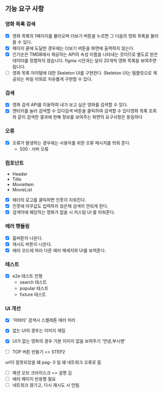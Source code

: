 ## 기능 요구 사항

### 영화 목록 검색

- [x] 영화 목록의 1페이지를 불러오며 더보기 버튼을 누르면 그 다음의 영화 목록을 불러 올 수 있다.
- [x] 페이지 끝에 도달한 경우에는 더보기 버튼을 화면에 출력하지 않는다.
- [x] 인기순은 TMDB에서 제공하는 API의 속성 이름을 나타내는 것이므로 별도로 받은 데이터를 정렬하지 않습니다. figma 시안과는 달리 20개씩 영화 목록을 보여주면 됩니다.
- [ ] 영화 목록 아이템에 대한 Skeleton UI를 구현한다. Skeleton UI는 템플릿으로 제공되는 파일 이외로 자유롭게 구현할 수 있다.

### 검색

- [x] 영화 검색 API를 이용하여 내가 보고 싶은 영화를 검색할 수 있다.
- [x] 엔터키를 눌러 검색할 수 있다검색 버튼을 클릭하여 검색할 수 있다영화 목록 조회와 같이 검색한 결과에 한해 정보를 보여주는 화면의 요구사항은 동일하다

### 오류

- [x] 오류가 발생하는 경우에는 사용자를 위한 오류 메시지를 띄워 준다.
  - 500 : 서버 오류

### 컴포넌트

- Header
- Title
- MovieItem
- MovieList

- [x] 헤더의 로고를 클릭하면 인풋이 지워진다.
- [x] 인풋에 아무값도 입력하지 않은채 검색이 안되게 한다.
- [x] 검색어에 해당하는 영화가 없을 시 커스텀 UI 를 띄워준다.

### 에러 핸들링

- [x] 홈버튼이 나온다.
- [x] 재시도 버튼이 나온다.
- [x] 에러 코드에 따라 다른 에러 메세지와 UI를 보여준다.

### 테스트

- [x] e2e 테스트 진행
  - search 테스트
  - popular 테스트
  - fixture 테스트

### UI 개선

- [x] '아바타' 검색시 스켈레톤 에러 처리
- [x] 없는 UI의 경우는 이미지 깨짐
- [x] UI가 없는 영화의 경우 기본 이미지 없음 보여주기 '안녕,부시맨'

- [ ] TOP 버튼 만들기 => STEP2

url이 잘못되었을 떄 pag- 0 일 떄 네트워크 오류로 뜸

- [ ] 패션 오브 크라이스크 => 설명 김
- [ ] 에러 페이지 반응형 필요
- [ ] 네트워크 끊기고, 다시 재시도 시 안됨.
